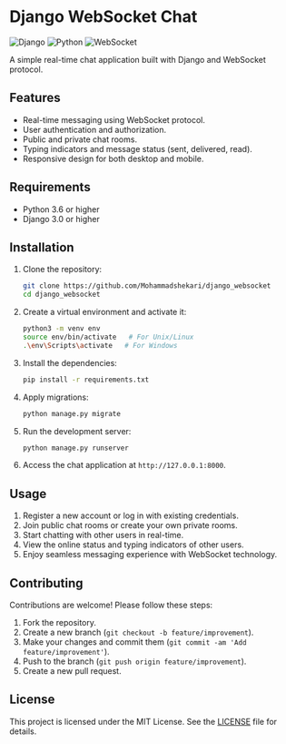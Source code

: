 # Django WebSocket Chat

![Django](https://img.shields.io/badge/Django-3.0-green)
![Python](https://img.shields.io/badge/Python-3.6%2B-blue)
![WebSocket](https://img.shields.io/badge/WebSocket-Protocol-orange)

A simple real-time chat application built with Django and WebSocket protocol.

## Features

- Real-time messaging using WebSocket protocol.
- User authentication and authorization.
- Public and private chat rooms.
- Typing indicators and message status (sent, delivered, read).
- Responsive design for both desktop and mobile.

## Requirements

- Python 3.6 or higher
- Django 3.0 or higher

## Installation

1. Clone the repository:

    ```sh
    git clone https://github.com/Mohammadshekari/django_websocket
    cd django_websocket
    ```

2. Create a virtual environment and activate it:

    ```sh
    python3 -m venv env
    source env/bin/activate   # For Unix/Linux
    .\env\Scripts\activate   # For Windows
    ```

3. Install the dependencies:

    ```sh
    pip install -r requirements.txt
    ```

4. Apply migrations:

    ```sh
    python manage.py migrate
    ```

5. Run the development server:

    ```sh
    python manage.py runserver
    ```

6. Access the chat application at `http://127.0.0.1:8000`.

## Usage

1. Register a new account or log in with existing credentials.
2. Join public chat rooms or create your own private rooms.
3. Start chatting with other users in real-time.
4. View the online status and typing indicators of other users.
5. Enjoy seamless messaging experience with WebSocket technology.

## Contributing

Contributions are welcome! Please follow these steps:

1. Fork the repository.
2. Create a new branch (`git checkout -b feature/improvement`).
3. Make your changes and commit them (`git commit -am 'Add feature/improvement'`).
4. Push to the branch (`git push origin feature/improvement`).
5. Create a new pull request.

## License

This project is licensed under the MIT License. See the [LICENSE](LICENSE) file for details.
